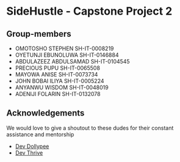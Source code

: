 # SideHustle - Capstone Project 2


## Group-members
 - OMOTOSHO STEPHEN SH-IT-0008219
 - OYETUNJI EBUNOLUWA SH-IT-0146884
 - ABDULAZEEZ ABDULSAMAD SH-IT-0104545
 - PRECIOUS PUPU SH-IT-0065508
 - MAYOWA ANISE SH-IT-0073734
 - JOHN BOBAI ILIYA SH-IT-0005224
 - ANYANWU WISDOM SH-IT-0048019
 - ADENIJI FOLARIN SH-IT-0132078

## Acknowledgements
We would love to give a shoutout to these dudes for their constant assistance and mentorship
 - [Dev Dollypee](https://github.com/dollypee)
 - [Dev Thrive](https://github.com/ccanyanwu)
